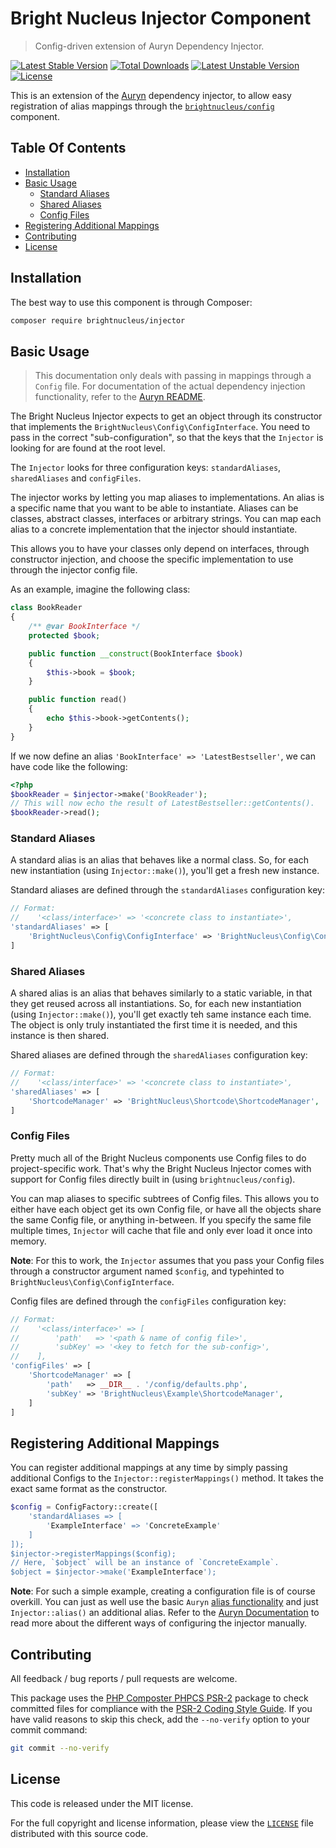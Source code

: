 # Bright Nucleus Injector Component

> Config-driven extension of Auryn Dependency Injector.

[![Latest Stable Version](https://img.shields.io/packagist/v/brightnucleus/injector.svg)](https://packagist.org/packages/brightnucleus/injector)
[![Total Downloads](https://img.shields.io/packagist/dt/brightnucleus/injector.svg)](https://packagist.org/packages/brightnucleus/injector)
[![Latest Unstable Version](https://img.shields.io/packagist/vpre/brightnucleus/injector.svg)](https://packagist.org/packages/brightnucleus/injector)
[![License](https://img.shields.io/packagist/l/brightnucleus/injector.svg)](https://packagist.org/packages/brightnucleus/injector)

This is an extension of the [Auryn](https://github.com/rdlowrey/auryn) dependency injector, to allow easy registration of alias mappings through the [`brightnucleus/config`](https://github.com/brightnucleus/config) component.

## Table Of Contents

* [Installation](#installation)
* [Basic Usage](#basic-usage)
    * [Standard Aliases](#standard-aliases)
    * [Shared Aliases](#shared-aliases)
    * [Config Files](#config-files)
* [Registering Additional Mappings](#registering-additional-mappings)
* [Contributing](#contributing)
* [License](#license)

## Installation

The best way to use this component is through Composer:

```BASH
composer require brightnucleus/injector
```

## Basic Usage

> This documentation only deals with passing in mappings through a `Config` file. For documentation of the actual dependency injection functionality, refer to the [Auryn README](https://github.com/rdlowrey/auryn/blob/master/README.md).

The Bright Nucleus Injector expects to get an object through its constructor that implements the `BrightNucleus\Config\ConfigInterface`. You need to pass in the correct "sub-configuration", so that the keys that the `Injector` is looking for are found at the root level.

The `Injector` looks for three configuration keys: `standardAliases`, `sharedAliases` and `configFiles`.

The injector works by letting you map aliases to implementations. An alias is a specific name that you want to be able to instantiate. Aliases can be classes, abstract classes, interfaces or arbitrary strings. You can map each alias to a concrete implementation that the injector should instantiate.

This allows you to have your classes only depend on interfaces, through constructor injection, and choose the specific implementation to use through the injector config file.

As an example, imagine the following class:

```PHP
class BookReader
{
    /** @var BookInterface */
    protected $book;

    public function __construct(BookInterface $book)
    {
        $this->book = $book;
    }

    public function read()
    {
        echo $this->book->getContents();
    }
}
```

If we now define an alias `'BookInterface' => 'LatestBestseller'`, we can have code like the following:

```PHP
<?php
$bookReader = $injector->make('BookReader');
// This will now echo the result of LatestBestseller::getContents().
$bookReader->read();
```

### Standard Aliases

A standard alias is an alias that behaves like a normal class. So, for each new instantiation (using `Injector::make()`), you'll get a fresh new instance.

Standard aliases are defined through the `standardAliases` configuration key:

```PHP
// Format:
//    '<class/interface>' => '<concrete class to instantiate>',
'standardAliases' => [
    'BrightNucleus\Config\ConfigInterface' => 'BrightNucleus\Config\Config',
]
```

### Shared Aliases

A shared alias is an alias that behaves similarly to a static variable, in that they get reused across all instantiations. So, for each new instantiation (using `Injector::make()`), you'll get exactly teh same instance each time. The object is only truly instantiated the first time it is needed, and this instance is then shared.

Shared aliases are defined through the `sharedAliases` configuration key:

```PHP
// Format:
//    '<class/interface>' => '<concrete class to instantiate>',
'sharedAliases' => [
    'ShortcodeManager' => 'BrightNucleus\Shortcode\ShortcodeManager',
]
```

### Config Files

Pretty much all of the Bright Nucleus components use Config files to do project-specific work. That's why the Bright Nucleus Injector comes with support for Config files directly built in (using `brightnucleus/config`).

You can map aliases to specific subtrees of Config files. This allows you to either have each object get its own Config file, or have all the objects share the same Config file, or anything in-between. If you specify the same file multiple times, `Injector` will cache that file and only ever load it once into memory.

__Note__: For this to work, the `Injector` assumes that you pass your Config files through a constructor argument named `$config`, and typehinted to `BrightNucleus\Config\ConfigInterface`.

Config files are defined through the `configFiles` configuration key:

```PHP
// Format:
//    '<class/interface>' => [
//        'path'   => '<path & name of config file>',
//        'subKey' => '<key to fetch for the sub-config>',
//    ],
'configFiles' => [
    'ShortcodeManager' => [
        'path'   => __DIR__ . '/config/defaults.php',
        'subKey' => 'BrightNucleus\Example\ShortcodeManager',
    ]
]
```

## Registering Additional Mappings

You can register additional mappings at any time by simply passing additional Configs to the `Injector::registerMappings()` method. It takes the exact same format as the constructor.

```PHP
$config = ConfigFactory::create([
    'standardAliases => [
        'ExampleInterface' => 'ConcreteExample'
    ]
]);
$injector->registerMappings($config);
// Here, `$object` will be an instance of `ConcreteExample`.
$object = $injector->make('ExampleInterface');
```

__Note__: For such a simple example, creating a configuration file is of course overkill. You can just as well use the basic `Auryn` [alias functionality](https://github.com/rdlowrey/auryn/blob/master/README.md#type-hint-aliasing) and just `Injector::alias()` an additional alias. Refer to the [Auryn Documentation](https://github.com/rdlowrey/auryn/blob/master/README.md#type-hint-aliasing) to read more about the different ways of configuring the injector manually.

## Contributing

All feedback / bug reports / pull requests are welcome.

This package uses the [PHP Composter PHPCS PSR-2](https://github.com/php-composter/php-composter-phpcs-psr2) package to check committed files for compliance with the [PSR-2 Coding Style Guide](https://github.com/php-fig/fig-standards/blob/master/accepted/PSR-2-coding-style-guide.md). If you have valid reasons to skip this check, add the `--no-verify` option to your commit command:
```BASH
git commit --no-verify
```

## License

This code is released under the MIT license.

For the full copyright and license information, please view the [`LICENSE`](LICENSE) file distributed with this source code.

